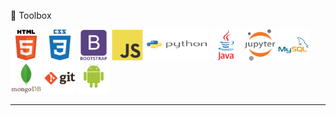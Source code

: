 
🧰 Toolbox

<img src="https://github.com/devicons/devicon/blob/master/icons/html5/html5-original-wordmark.svg" alt="HTML" width="50" height="50"/>
<img src="https://github.com/devicons/devicon/blob/master/icons/css3/css3-plain-wordmark.svg" alt="CSS" width="50" height="50"/> 
<img src="https://github.com/devicons/devicon/blob/master/icons/bootstrap/bootstrap-plain-wordmark.svg" alt="CSS" width="50" height="50"/> 
<img src="https://github.com/devicons/devicon/blob/master/icons/javascript/javascript-original.svg" alt="JavaScript" width="50" height="50"/> 
<img src="https://github.com/devicons/devicon/blob/master/icons/python/python-original-wordmark.svg" alt="Python" width="100" height="50"/> 
<img src="https://github.com/devicons/devicon/blob/master/icons/java/java-original-wordmark.svg" alt="JavaScript" width="50" height="50"/> 
<img src="https://github.com/devicons/devicon/blob/master/icons/jupyter/jupyter-original-wordmark.svg" alt="Jupyter" width="50" height="50"/> 
<img src="https://github.com/devicons/devicon/blob/master/icons/mysql/mysql-original-wordmark.svg" alt="MySQL" width="50" height="50"/> 
<img src="https://github.com/devicons/devicon/blob/master/icons/mongodb/mongodb-original-wordmark.svg" alt="MongoDB" width="50" height="50"/> 
<img src="https://github.com/devicons/devicon/blob/master/icons/git/git-original-wordmark.svg" alt="Git" width="50" height="50"/> 
<img src="https://github.com/devicons/devicon/blob/master/icons/android/android-original-wordmark.svg" alt="Android" width="50" height="50"/>

---

<!--
**ruszkipista/ruszkipista** is a ✨ _special_ ✨ repository because its `README.md` (this file) appears on your GitHub profile.

Here are some ideas to get you started:

- 🔭 I’m currently working on ...
- 🌱 I’m currently learning ...
- 👯 I’m looking to collaborate on ...
- 🤔 I’m looking for help with ...
- 💬 Ask me about ...
- 📫 How to reach me: ...
- 😄 Pronouns: ...
- ⚡ Fun fact: ...
- profile & all the code you needed => https://github.com/catalinpit
- icons => https://github.com/devicons/devicon/tree/master/icons
- vector logos => https://worldvectorlogo.com/
- GitHub stats => https://github.com/anuraghazra/github-readme-stats
- shields images => https://shields.io/category/social
-->
